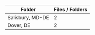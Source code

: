 | Folder           |   Files / Folders |
|------------------|-------------------|
| Salisbury, MD-DE |                 2 |
| Dover, DE        |                 2 |